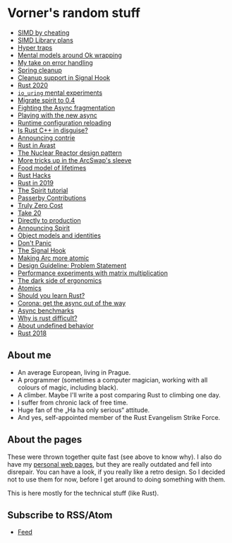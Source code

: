 # Vorner's random stuff

* [SIMD by cheating](_posts/2020-06-21-simd-by-cheating.md)
* [SIMD Library plans](_posts/2020-05-08-simd-library-plans.md)
* [Hyper traps](_posts/2020-04-13-hyper-traps.md)
* [Mental models around Ok wrapping](_posts/2020-04-09-wrapping-mental-models.md)
* [My take on error handling](_posts/2020-04-05-error-handling.md)
* [Spring cleanup](_posts/2020-03-01-spring-cleanup.md)
* [Cleanup support in Signal Hook](_posts/2019-11-24-signal-hook-cleanup.md)
* [Rust 2020](_posts/2019-11-12-rust-2020.md)
* [`io_uring` mental experiments](_posts/2019-11-03-io-uring-mental-experiments.md)
* [Migrate spirit to 0.4](_posts/2019-10-19-migrate-spirit-to-0-4.md)
* [Fighting the Async fragmentation](_posts/2019-09-29-figthting-the-async-fragmentation.md)
* [Playing with the new async](_posts/2019-09-15-play-with-new-async.md)
* [Runtime configuration reloading](_posts/2019-08-11-runtime-configuration-reloading.md)
* [Is Rust C++ in disguise?](_posts/2019-07-20-cpp-in-disguise.md)
* [Announcing contrie](_posts/2019-06-09-announcing-contrie.md)
* [Rust in Avast](_posts/2019-05-19-rust-in-avast.md)
* [The Nuclear Reactor design pattern](_posts/2019-04-21-nuclear-reactor-design-pattern.md)
* [More tricks up in the ArcSwap's sleeve](_posts/2019-04-06-tricks-in-arc-swap.md)
* [Food model of lifetimes](_posts/2019-03-20-food-lifetimes.md)
* [Rust Hacks](_posts/2019-02-03-hacks.md)
* [Rust in 2019](_posts/2018-12-27-rust-2019.md)
* [The Spirit tutorial](_posts/2018-12-09-Spirit-Tutorial.md)
* [Passerby Contributions](_posts/2018-11-18-passerby-contributions.md)
* [Truly Zero Cost](_posts/2018-11-11-truly-zero-cost.md)
* [Take 20](_posts/2018-10-21-Take-20.md)
* [Directly to production](_posts/2018-09-25-Directly-To-Production.md)
* [Announcing Spirit](_posts/2018-09-03-Announcing-Spirit.md)
* [Object models and identities](_posts/2018-08-12-Object-models-and-identities.md)
* [Don't Panic](_posts/2018-07-22-dont_panic.md)
* [The Signal Hook](_posts/2018-06-28-signal-hook.md)
* [Making Arc more atomic](_posts/2018-06-24-arc-more-atomic.md)
* [Design Guideline: Problem Statement](_posts/2018-06-10-design-guideline-problem-statement.md)
* [Performance experiments with matrix multiplication](_posts/2018-05-12-Mat-perf.md)
* [The dark side of ergonomics](_posts/2018-04-08-Dark-side-of-ergonomics.md)
* [Atomics](_posts/2018-03-25-Atomics.md)
* [Should you learn Rust?](_posts/2018-03-11-Should-you-learn-rust.md)
* [Corona: get the async out of the way](corona-04.md)
* [Async benchmarks](async-bench.md)
* [Why is rust difficult?](difficult.md)
* [About undefined behavior](undefined.md)
* [Rust 2018](rust-2018.md)

## About me

* An average European, living in Prague.
* A programmer (sometimes a computer magician, working with all colours of
  magic, including black).
* A climber. Maybe I'll write a post comparing Rust to climbing one day.
* I suffer from chronic lack of free time.
* Huge fan of the „Ha ha only serious“ attitude.
* And yes, self-appointed member of the Rust Evangelism Strike Force.

## About the pages

These were thrown together quite fast (see above to know why). I also do have my
[personal web pages](https://vorner.cz/en), but they are really outdated and
fell into disrepair. You can have a look, if you really like a retro design. So
I decided not to use them for now, before I get around to doing something with
them.

This is here mostly for the technical stuff (like Rust).

## Subscribe to RSS/Atom
* [Feed](/feed.xml)
